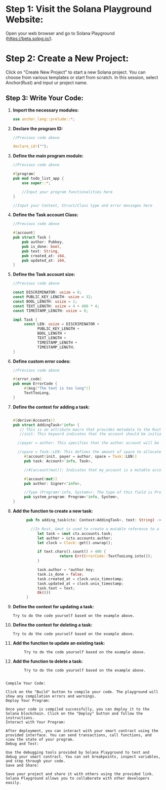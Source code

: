 # Step 1: Visit the Solana Playground Website:

Open your web browser and go to Solana Playground (https://beta.solpg.io/).

# Step 2: Create a New Project:

Click on "Create New Project" to start a new Solana project. You can choose from various templates or start from scratch.
In this session, select Anchor(Rust) and input ur project name.

## Step 3: Write Your Code:

1. **Import the necessary modules:**

    ```rs
    use anchor_lang::prelude::*;
    ```

2. **Declare the program ID:**

    ```rs
    //Previous code above

    declare_id!("");
    ```

3. **Define the main program module:**

    ```rs
    //Previous code above

    #[program]
    pub mod todo_list_app {
        use super::*;

        //Input your program functionalities here
    }

    //Input your Context, Struct/Class type and error messages here
    ```

4. **Define the Task account Class:**

    ```rs
    //Previous code above

    #[account]
    pub struct Task {
        pub author: Pubkey,
        pub is_done: bool,
        pub text: String,
        pub created_at: i64,
        pub updated_at: i64,
    }
    ```

5. **Define the Task account size:**

    ```rs
    //Previous code above

    const DISCRIMINATOR: usize = 8;
    const PUBLIC_KEY_LENGTH: usize = 32;
    const BOOL_LENGTH: usize = 1;
    const TEXT_LENGTH: usize = 4 + 400 * 4;
    const TIMESTAMP_LENGTH: usize = 8;

    impl Task {
         const LEN: usize = DISCRIMINATOR +
               PUBLIC_KEY_LENGTH +
               BOOL_LENGTH +
               TEXT_LENGTH +
               TIMESTAMP_LENGTH +
               TIMESTAMP_LENGTH;
    }
    ```

6. **Define custom error codes:**

    ```rs
    //Previous code above

    #[error_code]
    pub enum ErrorCode {
         #[msg("The text is too long")]
         TextTooLong,
    }
    ```

7. **Define the context for adding a task:**

    ```rs

    #[derive(Accounts)]
    pub struct AddingTask<'info> {
       // This is an attribute macro that provides metadata to the Rust compiler about how to handle the associated account.
       //init: This keyword indicates that the account should be initialized. When the instruction is executed, a new account will be created on the Solana blockchain.

      //payer = author: This specifies that the author account will be responsible for paying the rent (a fee required to keep the account alive on the blockchain) and the transaction fees associated with creating the new account.

      //space = Task::LEN: This defines the amount of space to allocate for the new account. Task::LEN is a constant that represents the size, in bytes, required to store the Task struct. This ensures that the account has enough space to store all the necessary data.
         #[account(init, payer = author, space = Task::LEN)]
         pub task: Account<'info, Task>,

         //#[account(mut)]: Indicates that my_account is a mutable account, allowing its data to be modified.

         #[account(mut)]
         pub author: Signer<'info>,

         //Type (Program<'info, System>): The type of this field is Program<'info, System>. This is a generic type provided by the Anchor framework, which is a popular framework for developing Solana programs. The Program type is a wrapper that ensures the account is a valid program account. The 'info lifetime parameter indicates that this reference is tied to the lifetime of the account info, ensuring memory safety. The System type parameter specifies that this particular program is the System Program.
         pub system_program: Program<'info, System>,
    }
    ```

8. **Add the function to create a new task:**

    ```rs
          pub fn adding_task(ctx: Context<AddingTask>, text: String) -> Result<()> {

            //In Rust, &mut is used to create a mutable reference to a value. This means that you can modify the value through this reference.
               let task = &mut ctx.accounts.task;
               let author = &ctx.accounts.author;
               let clock = Clock::get().unwrap();

               if text.chars().count() > 400 {
                         return Err(ErrorCode::TextTooLong.into());
               }

               task.author = *author.key;
               task.is_done = false;
               task.created_at = clock.unix_timestamp;
               task.updated_at = clock.unix_timestamp;
               task.text = text;
               Ok(())
          }
    ```

9. **Define the context for updating a task:**

    ```
    Try to do the code yourself based on the example above.
    ```

10. **Define the context for deleting a task:**

    ```
    Try to do the code yourself based on the example above.
    ```

11. **Add the function to update an existing task:**

    ```
         Try to do the code yourself based on the example above.
    ```

12. **Add the function to delete a task:**

    ```
         Try to do the code yourself based on the example above.
    ```

```

Compile Your Code:

Click on the "Build" button to compile your code. The playground will show any compilation errors and warnings.
Deploy Your Program:

Once your code is compiled successfully, you can deploy it to the Solana blockchain. Click on the "Deploy" button and follow the instructions.
Interact with Your Program:

After deployment, you can interact with your smart contract using the provided interface. You can send transactions, call functions, and view the state of your program.
Debug and Test:

Use the debugging tools provided by Solana Playground to test and debug your smart contract. You can set breakpoints, inspect variables, and step through your code.
Save and Share:

Save your project and share it with others using the provided link. Solana Playground allows you to collaborate with other developers easily.
```
